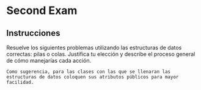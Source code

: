 # Second Exam

## Instrucciones
Resuelve los siguientes problemas utilizando las estructuras de datos correctas: pilas o colas. Justifica tu elección y describe el proceso general de cómo manejarías cada acción.

```{note}
Como sugerencia, para las clases con las que se llenaran las estructuras de datos coloquen sus atributos públicos para mayor facilidad.
```